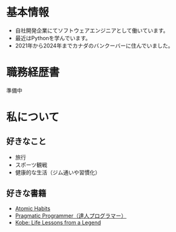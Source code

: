 # 基本情報

- 自社開発企業にてソフトウェアエンジニアとして働いています。
- 最近はPythonを学んでいます。
- 2021年から2024年までカナダのバンクーバーに住んでいました。

# 職務経歴書

準備中

# 私について

## 好きなこと

- 旅行
- スポーツ観戦
- 健康的な生活（ジム通いや習慣化）

## 好きな書籍

- [Atomic Habits](https://amzn.asia/d/2z5YVwu)
- [Pragmatic Programmer（達人プログラマー）](https://amzn.asia/d/33HsBK0)
- [Kobe: Life Lessons from a Legend](https://amzn.asia/d/33HsBK0)